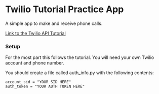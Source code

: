 # Twilio Tutorial Practice App
A simple app to make and receive phone calls. 

[Link to the Twilio API Tutorial](https://www.twilio.com/docs/voice/quickstart/python)

### Setup

For the most part this follows the tutorial. You will need your own Twilio account and phone number.

You should create a file called auth_info.py with the following contents:

	account_sid = "YOUR SID HERE"
	auth_token = "YOUR AUTH TOKEN HERE"


